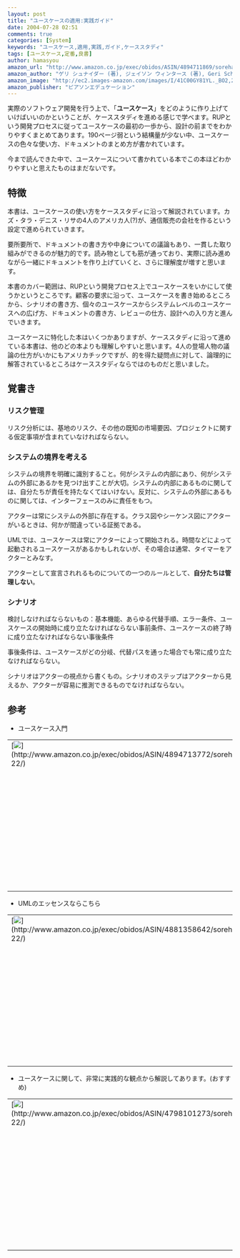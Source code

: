 ```yaml
---
layout: post
title: "ユースケースの適用:実践ガイド"
date: 2004-07-28 02:51
comments: true
categories: [System]
keywords: "ユースケース,適用,実践,ガイド,ケーススタディ"
tags: [ユースケース,定番,良書]
author: hamasyou
amazon_url: "http://www.amazon.co.jp/exec/obidos/ASIN/4894711869/sorehabooks-22"
amazon_author: "ゲリ シュナイダー (著), ジェイソン ウィンタース (著), Geri Schneider (著), Jason P. Winters (著), 羽生田 栄一 (著), オージス総研 (著)"
amazon_image: "http://ec2.images-amazon.com/images/I/41C00GY81YL._BO2,204,203,200_PIsitb-sticker-arrow-click,-76_AA300_SH20_OU09_.jpg"
amazon_publisher: "ピアソンエデュケーション"
---
```


実際のソフトウェア開発を行う上で、「<strong>ユースケース</strong>」をどのように作り上げていけばいいのかということが、ケーススタディを進める感じで学べます。RUPという開発プロセスに従ってユースケースの最初の一歩から、設計の前までをわかりやすくまとめてあります。190ページ弱という結構量が少ない中、ユースケースの色々な使い方、ドキュメントのまとめ方が書かれています。

今まで読んできた中で、ユースケースについて書かれている本でこの本ほどわかりやすいと思えたものはまだないです。


<!-- more -->

<h2>特徴</h2>

本書は、ユースケースの使い方をケーススタディに沿って解説されています。カズ・タラ・デニス・リサの4人のアメリカ人(?)が、通信販売の会社を作るという設定で進められていきます。

要所要所で、ドキュメントの書き方や中身についての議論もあり、一貫した取り組みができるのが魅力的です。読み物としても筋が通っており、実際に読み進めながら一緒にドキュメントを作り上げていくと、さらに理解度が増すと思います。

本書のカバー範囲は、RUPという開発プロセス上でユースケースをいかにして使うかというところです。顧客の要求に沿って、ユースケースを書き始めるところから、シナリオの書き方、個々のユースケースからシステムレベルのユースケースへの広げ方、ドキュメントの書き方、レビューの仕方、設計への入り方と進んでいきます。

ユースケースに特化した本はいくつかありますが、ケーススタディに沿って進めている本書は、他のどの本よりも理解しやすいと思います。4人の登場人物の議論の仕方がいかにもアメリカチックですが、的を得た疑問点に対して、論理的に解答されているところはケーススタディならではのものだと思いました。


<h2>覚書き</h2>

<h3>リスク管理</h3>

リスク分析には、基地のリスク、その他の既知の市場要因、プロジェクトに関する仮定事項が含まれていなければならない。

<h3>システムの境界を考える</h3>

システムの境界を明確に識別すること。何がシステムの内部にあり、何がシステムの外部にあるかを見つけ出すことが大切。システムの内部にあるものに関しては、自分たちが責任を持たなくてはいけない。反対に、システムの外部にあるものに関しては、インターフェースのみに責任をもつ。

アクターは常にシステムの外部に存在する。クラス図やシーケンス図にアクターがいるときは、何かが間違っている証拠である。

UMLでは、ユースケースは常にアクターによって開始される。時間などによって起動されるユースケースがあるかもしれないが、その場合は通常、タイマーをアクターとみなす。

アクターとして宣言されれるものについての一つのルールとして、<strong>自分たちは管理しない</strong>。

<h3>シナリオ</h3>

検討しなければならないもの：基本機能、あらゆる代替手順、エラー条件、ユースケースの開始時に成り立たなければならない事前条件、ユースケースの終了時に成り立たなければならない事後条件

事後条件は、ユースケースがどの分岐、代替パスを通った場合でも常に成り立たなければならない。

シナリオはアクターの視点から書くもの。シナリオのステップはアクターから見えるか、アクターが容易に推測できるものでなければならない。

<h2>参考</h2>

+ ユースケース入門

<div class="rakuten"><table border="0" cellpadding="5" width="400"><tr><td valign="top">[<img src="http://images-jp.amazon.com/images/P/4894713772.09.MZZZZZZZ.jpg"   border="0" />](http://www.amazon.co.jp/exec/obidos/ASIN/4894713772/sorehabooks-22/)</td><td valign="top" />[ユースケース入門―ユーザマニュアルからプログラムを作る](http://www.amazon.co.jp/exec/obidos/ASIN/4894713772/sorehabooks-22/)<br />ダグ ローゼンバーグ, ケンドール スコット, Doug Rosenberg, Kendall Scott, 長瀬 嘉秀, 今野 睦, テクノロジックアート<br /><iframe scrolling="no" frameborder="0" width="250" height="40" hspace="0" vspace="0" marginheight="0" marginwidth="0" src="http://xml-jp.amznxslt.com/onca/xml3?dev-t=D2JW5SAFEH7L0B&t=goodpic-22&f=http://www.g-tools.com/xsl/aws-price-ffffff.xsl&locale=jp&type=lite&AsinSearch=4894713772"></iframe><br /><br /><font size="-1"><b>おすすめ平均</b><img src="http://g-images.amazon.com/images/G/01/detail/stars-4-5.gif"   /><br /><img src="http://g-images.amazon.com/images/G/01/detail/stars-4-0.gif"   />これなら使える<br /><img src="http://g-images.amazon.com/images/G/01/detail/stars-4-0.gif"   />ユースケースベースのシステム開発<br /><img src="http://g-images.amazon.com/images/G/01/detail/stars-5-0.gif"   />オブジェクトモデリング初心者には完璧にさえ見える<br /></font><br />[ /><font size="-1">Amazonで詳しく見る</font>](http://www.amazon.co.jp/exec/obidos/ASIN/4894713772/sorehabooks-22/)<img src="http://www.g-tools.com/img/spacer.gif"   width="50" height="1" />[ /><img src="http://www.g-tools.com/img/powered-by-gtool.gif"   border="0" alt="4894713772"/>](http://www.goodpic.com/mt/aws/)<br /></td></tr></table>
</div>

+ UMLのエッセンスならこちら

<div class="rakuten"><table border="0" cellpadding="5" width="400"><tr><td valign="top">[<img src="http://images-jp.amazon.com/images/P/4881358642.09.MZZZZZZZ.jpg"   border="0" />](http://www.amazon.co.jp/exec/obidos/ASIN/4881358642/sorehabooks-22/)</td><td valign="top" />[UMLモデリングのエッセンス―標準オブジェクトモデリング言語入門](http://www.amazon.co.jp/exec/obidos/ASIN/4881358642/sorehabooks-22/)<br />マーチン ファウラー, ケンドール スコット, Martin Fowler, Kendall Scott, 羽生田 栄一<br /><iframe scrolling="no" frameborder="0" width="250" height="40" hspace="0" vspace="0" marginheight="0" marginwidth="0" src="http://xml-jp.amznxslt.com/onca/xml3?dev-t=D2JW5SAFEH7L0B&t=goodpic-22&f=http://www.g-tools.com/xsl/aws-price-ffffff.xsl&locale=jp&type=lite&AsinSearch=4881358642"></iframe><br /><br /><font size="-1"><b>おすすめ平均</b><img src="http://g-images.amazon.com/images/G/01/detail/stars-4-5.gif"   /><br /><img src="http://g-images.amazon.com/images/G/01/detail/stars-3-0.gif"   />無駄がない導入書<br /><img src="http://g-images.amazon.com/images/G/01/detail/stars-5-0.gif"   />UMLエッセンスを凝縮<br /><img src="http://g-images.amazon.com/images/G/01/detail/stars-5-0.gif"   />簡にして要を得た優れた解説書<br /></font><br />[ /><font size="-1">Amazonで詳しく見る</font>](http://www.amazon.co.jp/exec/obidos/ASIN/4881358642/sorehabooks-22/)<img src="http://www.g-tools.com/img/spacer.gif"   width="50" height="1" />[ /><img src="http://www.g-tools.com/img/powered-by-gtool.gif"   border="0" alt="4881358642"/>](http://www.goodpic.com/mt/aws/)<br /></td></tr></table>
</div>

+ ユースケースに関して、非常に実践的な観点から解説してあります。(おすすめ)

<div class="rakuten"><table border="0" cellpadding="5" width="400"><tr><td valign="top">[<img src="http://images-jp.amazon.com/images/P/4798101273.09.MZZZZZZZ.jpg"   border="0" />](http://www.amazon.co.jp/exec/obidos/ASIN/4798101273/sorehabooks-22/)</td><td valign="top" />[ユースケース実践ガイド―効果的なユースケースの書き方](http://www.amazon.co.jp/exec/obidos/ASIN/4798101273/sorehabooks-22/)<br />アリスター コーバーン, Alisteir Cockburn, ウルシステムズ株式会社, 山岸 耕二, 矢崎 博英, 水谷 雅宏, 篠原 明子<br /><iframe scrolling="no" frameborder="0" width="250" height="40" hspace="0" vspace="0" marginheight="0" marginwidth="0" src="http://xml-jp.amznxslt.com/onca/xml3?dev-t=D2JW5SAFEH7L0B&t=goodpic-22&f=http://www.g-tools.com/xsl/aws-price-ffffff.xsl&locale=jp&type=lite&AsinSearch=4798101273"></iframe><br /><br /><font size="-1"><b>おすすめ平均</b><img src="http://g-images.amazon.com/images/G/01/detail/stars-5-0.gif"   /><br /><img src="http://g-images.amazon.com/images/G/01/detail/stars-4-0.gif"   />ユースケースという言語の"いい書き方"を学べます<br /><img src="http://g-images.amazon.com/images/G/01/detail/stars-5-0.gif"   />ユースケースを書く技術を教える本の中で考えうる限り最高品質<br /><img src="http://g-images.amazon.com/images/G/01/detail/stars-5-0.gif"   />要件定義/基本設計を担当する方必見！<br /></font><br />[ /><font size="-1">Amazonで詳しく見る</font>](http://www.amazon.co.jp/exec/obidos/ASIN/4798101273/sorehabooks-22/)<img src="http://www.g-tools.com/img/spacer.gif"   width="50" height="1" />[ /><img src="http://www.g-tools.com/img/powered-by-gtool.gif"   border="0" alt="4798101273"/>](http://www.goodpic.com/mt/aws/)<br /></td></tr></table>
</div>




